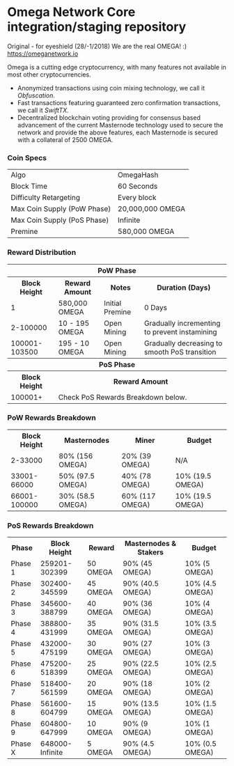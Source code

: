 Omega Network Core integration/staging repository
=================================================

Original - for eyeshield (28/-1/2018)
We are the real OMEGA! :) https://omeganetwork.io

Omega is a cutting edge cryptocurrency, with many features not available in most other cryptocurrencies.
- Anonymized transactions using coin mixing technology, we call it _Obfuscation_.
- Fast transactions featuring guaranteed zero confirmation transactions, we call it _SwiftTX_.
- Decentralized blockchain voting providing for consensus based advancement of the current Masternode
  technology used to secure the network and provide the above features, each Masternode is secured
  with a collateral of 2500 OMEGA.

### Coin Specs
<table>
<tr><td>Algo</td><td>OmegaHash</td></tr>
<tr><td>Block Time</td><td>60 Seconds</td></tr>
<tr><td>Difficulty Retargeting</td><td>Every block</td></tr>
<tr><td>Max Coin Supply (PoW Phase)</td><td>20,000,000 OMEGA</td></tr>
<tr><td>Max Coin Supply (PoS Phase)</td><td>Infinite</td></tr>
<tr><td>Premine</td><td>580,000 OMEGA</td></tr>
</table>

### Reward Distribution

<table>
<th colspan=4>PoW Phase</th>
<tr><th>Block Height</th><th>Reward Amount</th><th>Notes</th><th>Duration (Days)</th></tr>
<tr><td>1</td><td>580,000 OMEGA</td><td>Initial Premine</td><td>0 Days</td></tr>
<tr><td>2-100000</td><td>10 - 195 OMEGA</td><td>Open Mining</td><td>Gradually incrementing to prevent instamining</td></tr>
<tr><td>100001-103500</td><td>195 - 10 OMEGA</td><td>Open Mining</td><td>Gradually decreasing to smooth PoS transition</td></tr>

<tr><th colspan=4>PoS Phase</th></tr>
<tr><th>Block Height</th><th colspan=3>Reward Amount</th></tr>
<tr><td>100001+</td><td colspan=3>Check PoS Rewards Breakdown below.</td></tr>
</table>

### PoW Rewards Breakdown

<table>
<th>Block Height</th><th>Masternodes</th><th>Miner</th><th>Budget</th>
<tr><td>2-33000</td><td>80% (156 OMEGA)</td><td>20% (39 OMEGA)</td><td>N/A</td></tr>
<tr><td>33001-66000</td><td>50% (97.5 OMEGA)</td><td>40% (78 OMEGA)</td><td>10% (19.5 OMEGA)</td></tr>
<tr><td>66001-100000</td><td>30% (58.5 OMEGA)</td><td>60% (117 OMEGA)</td><td>10% (19.5 OMEGA)</td></tr>
</table>

### PoS Rewards Breakdown

<table>
<th>Phase</th><th>Block Height</th><th>Reward</th><th>Masternodes & Stakers</th><th>Budget</th>
<tr><td>Phase 1</td><td>259201-302399</td><td>50 OMEGA</td><td>90% (45 OMEGA)</td><td>10% (5 OMEGA)</td></tr>
<tr><td>Phase 2</td><td>302400-345599</td><td>45 OMEGA</td><td>90% (40.5 OMEGA)</td><td>10% (4.5 OMEGA)</td></tr>
<tr><td>Phase 3</td><td>345600-388799</td><td>40 OMEGA</td><td>90% (36 OMEGA)</td><td>10% (4 OMEGA)</td></tr>
<tr><td>Phase 4</td><td>388800-431999</td><td>35 OMEGA</td><td>90% (31.5 OMEGA)</td><td>10% (3.5 OMEGA)</td></tr>
<tr><td>Phase 5</td><td>432000-475199</td><td>30 OMEGA</td><td>90% (27 OMEGA)</td><td>10% (3 OMEGA)</td></tr>
<tr><td>Phase 6</td><td>475200-518399</td><td>25 OMEGA</td><td>90% (22.5 OMEGA)</td><td>10% (2.5 OMEGA)</td></tr>
<tr><td>Phase 7</td><td>518400-561599</td><td>20 OMEGA</td><td>90% (18 OMEGA)</td><td>10% (2 OMEGA)</td></tr>
<tr><td>Phase 8</td><td>561600-604799</td><td>15 OMEGA</td><td>90% (13.5 OMEGA)</td><td>10% (1.5 OMEGA)</td></tr>
<tr><td>Phase 9</td><td>604800-647999</td><td>10 OMEGA</td><td>90% (9 OMEGA)</td><td>10% (1 OMEGA)</td></tr>
<tr><td>Phase X</td><td>648000-Infinite</td><td>5 OMEGA</td><td>90% (4.5 OMEGA)</td><td>10% (0.5 OMEGA)</td></tr>
</table>
